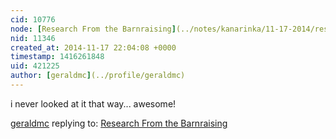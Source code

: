 ```yaml
---
cid: 10776
node: [Research From the Barnraising](../notes/kanarinka/11-17-2014/research-from-the-barnraising)
nid: 11346
created_at: 2014-11-17 22:04:08 +0000
timestamp: 1416261848
uid: 421225
author: [geraldmc](../profile/geraldmc)
---
```


i never looked at it that way... awesome!

[geraldmc](../profile/geraldmc) replying to: [Research From the Barnraising](../notes/kanarinka/11-17-2014/research-from-the-barnraising)

